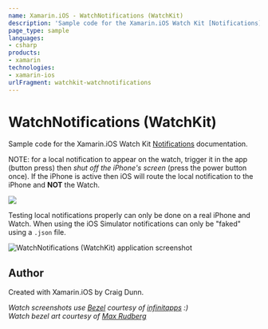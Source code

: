 ```yaml
---
name: Xamarin.iOS - WatchNotifications (WatchKit)
description: 'Sample code for the Xamarin.iOS Watch Kit [Notifications] documentation. NOTE: for a local notification to appear on the watch, trigger it in the...'
page_type: sample
languages:
- csharp
products:
- xamarin
technologies:
- xamarin-ios
urlFragment: watchkit-watchnotifications
---
```

# WatchNotifications (WatchKit) 

Sample code for the Xamarin.iOS Watch Kit [Notifications] documentation.

NOTE: for a local notification to appear on the watch, trigger it in the app (button press) then *shut off the iPhone's screen* (press the power button once). If the iPhone is active then iOS will route the local notification to the iPhone and **NOT** the Watch.

![](Screenshots/watch-notificationcontroller.png)

Testing local notifications properly can only be done on a real iPhone and Watch. When using the iOS Simulator notifications can only be "faked" using a `.json` file.

![WatchNotifications (WatchKit)  application screenshot](Screenshots/phone-alert.png "WatchNotifications (WatchKit)  application screenshot")

## Author

Created with Xamarin.iOS by Craig Dunn.

*Watch screenshots use [Bezel] courtesy of [infinitapps] :)*  
*Watch bezel art courtesy of [Max Rudberg]*

[Notifications]:http://developer.xamarin.com/guides/ios/watch/notifications
[Bezel]:http://infinitapps.com/bezel/
[infinitapps]:http://infinitapps.com/
[Max Rudberg]:http://blog.maxrudberg.com/post/110056879433/apple-watch-bezels-for-bezel
